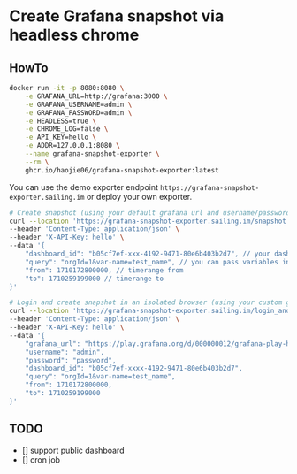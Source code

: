 # Create Grafana snapshot via headless chrome

## HowTo

```bash
docker run -it -p 8080:8080 \
    -e GRAFANA_URL=http://grafana:3000 \
    -e GRAFANA_USERNAME=admin \
    -e GRAFANA_PASSWORD=admin \
    -e HEADLESS=true \
    -e CHROME_LOG=false \
    -e API_KEY=hello \
    -e ADDR=127.0.0.1:8080 \
    --name grafana-snapshot-exporter \
    --rm \
    ghcr.io/haojie06/grafana-snapshot-exporter:latest
```

You can use the demo exporter endpoint `https://grafana-snapshot-exporter.sailing.im` or deploy your own exporter.

```bash
# Create snapshot (using your default grafana url and username/password), demo endpoint doesn't support this
curl --location 'https://grafana-snapshot-exporter.sailing.im/snapshot' \
--header 'Content-Type: application/json' \
--header 'X-API-Key: hello' \
--data '{
    "dashboard_id": "b05cf7ef-xxx-4192-9471-80e6b403b2d7", // your dashboard uid
    "query": "orgId=1&var-name=test_name", // you can pass variables in query
    "from": 1710172800000, // timerange from
    "to": 1710259199000 // timerange to
}'

# Login and create snapshot in an isolated browser (using your custom grafana url and username/password)
curl --location 'https://grafana-snapshot-exporter.sailing.im/login_and_snapshot' \
--header 'Content-Type: application/json' \
--header 'X-API-Key: hello' \
--data '{
    "grafana_url": "https://play.grafana.org/d/000000012/grafana-play-home?orgId=1",
    "username": "admin",
    "password": "password",
    "dashboard_id": "b05cf7ef-xxxx-4192-9471-80e6b403b2d7",
    "query": "orgId=1&var-name=test_name",
    "from": 1710172800000,
    "to": 1710259199000
}'
```

## TODO

- [] support public dashboard
- [] cron job
